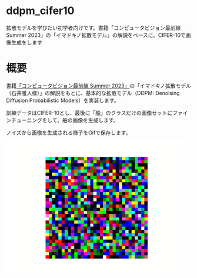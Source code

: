 # ddpm_cifer10
拡散モデルを学びたい初学者向けです。書籍「コンピュータビジョン最前線 Summer 2023」の「イマドキノ拡散モデル」の解説をベースに、CIFER-10で画像生成をします

# 概要

書籍[「コンピュータビジョン最前線 Summer 2023」](https://www.amazon.co.jp/dp/B0C6JW6T6B/)の「イマドキノ拡散モデル（石井雅人様）」の解説をもとに、基本的な拡散モデル（DDPM: Denoising Diffusion Probabilistic Models）を実装します。

訓練データはCIFER-10とし、最後に「船」のクラスだけの画像セットにファインチューニングをして、船の画像を生成します。

ノイズから画像を生成される様子をGifで保存します。

<img width="480" alt="gif" src="./ddpm_ship_230702.gif">
